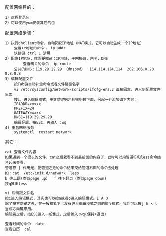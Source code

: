 配置网络目的：

	1）远程登录它
	2）可以使用yum安装其它的包

配置网络步骤：

	1）执行dhclient命令，自动获取IP地址（NAT模式，它可以自动生成一个IP地址）
		查看IP地址的命令： ip addr 
		快捷键 ctrl L 清屏
	2）配置IP地址，你需要知道：IP地址，子网掩码，网关，DNS
	        查看网关的命令  ip route
		公共的DNS：119.29.29.29 （dnspod）  114.114.114.114  202.106.0.20  8.8.8.8
	3）编辑配置文件
		按Tab键自动补全命令或者文件路径名字
		vi /etc/sysconfig/network-scripts/ifcfg-ens33 直接回车，进入到配置文件里面
		按i，进入编辑模式，用方向键把光标挪到最下面，另起一行添加如下内容：
		IPADDR=xxxxx
		PREFIX=24
		GATEWAY=xxxx
		DNS1=119.29.29.29
		编辑好后，按ESC，再输入 :wq
	4) 重启网络服务
		systemctl  restart network 

其它：
	
	cat 查看文件内容
	如果遇到一个很长的文件，cat之后就看不到最前面的内容了，此时可以用管道符和less命令结合起来查看。
	管道符 | 作用是，把管道左边的命令结果交给管道右面的命令去处理
	如：cat  /etc/init.d/network |less 
	b 往上翻(类似page up）  f 往下翻页（类似page down)
	按q推出less

	vi 后面跟文件名
	按i进入编辑模式，其实也可以按a或者o进入编辑模式。I A O 
	除了按方向键之外，在一般模式下（没有进入编辑模式之前的那个模式）我们可以按j h k l 当成方向键来用。
	编辑完之后，按ESC进入一般模式，之后输入:wq(保持+退出)
	
	查看时间的命令  date
	查看日历  cal

	






